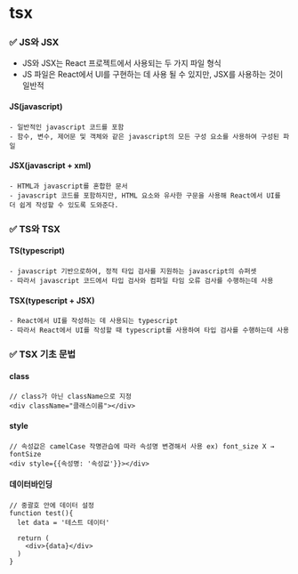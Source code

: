 # tsx

### ️✅ JS와 JSX
- JS와 JSX는 React 프로젝트에서 사용되는 두 가지 파일 형식
- JS 파일은 React에서 UI를 구현하는 데 사용 될 수 있지만, JSX를 사용하는 것이 일반적

#### JS(javascript)
```text
- 일반적인 javascript 코드를 포함
- 함수, 변수, 제어문 및 객체와 같은 javascript의 모든 구성 요소를 사용하여 구성된 파일
```
#### JSX(javascript + xml)
```text
- HTML과 javascript를 혼합한 문서
- javascript 코드를 포함하지만, HTML 요소와 유사한 구문을 사용해 React에서 UI를 더 쉽게 작성할 수 있도록 도와준다.
```

### ️✅ TS와 TSX

#### TS(typescript)
```text
- javascript 기반으로하여, 정적 타입 검사를 지원하는 javascript의 슈퍼셋
- 따라서 javascript 코드에서 타입 검사와 컴파일 타임 오류 검사를 수행하는데 사용
```
#### TSX(typescript + JSX)
```text
- React에서 UI를 작성하는 데 사용되는 typescript
- 따라서 React에서 UI를 작성할 때 typescript를 사용하여 타입 검사를 수행하는데 사용
```

### ️✅ TSX 기초 문법
#### class
```tsx
// class가 아닌 className으로 지정
<div className="클래스이름"></div>
```

#### style
```tsx
// 속성값은 camelCase 작명관습에 따라 속성명 변경해서 사용 ex) font_size X → fontSize
<div style={{속성명: '속성값'}}></div>
```
#### 데이터바인딩
```tsx
// 중괄호 안에 데이터 설정
function test(){
  let data = '테스트 데이터'
  
  return (
    <div>{data}</div>
  )
}
```
